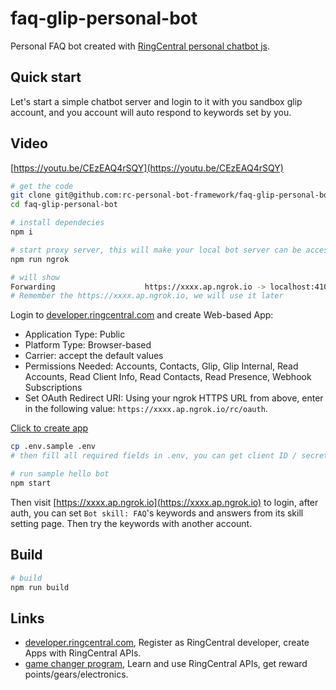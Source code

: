 # faq-glip-personal-bot

Personal FAQ bot created with [RingCentral personal chatbot js](https://github.com/ringcentral/ringcentral-personal-chatbot-js).

## Quick start

Let's start a simple chatbot server and login to it with you sandbox glip account, and you account will auto respond to keywords set by you.

## Video

[https://youtu.be/CEzEAQ4rSQY](https://youtu.be/CEzEAQ4rSQY)

```bash
# get the code
git clone git@github.com:rc-personal-bot-framework/faq-glip-personal-bot.git
cd faq-glip-personal-bot

# install dependecies
npm i

# start proxy server, this will make your local bot server can be accessed by RingCentral service
npm run ngrok

# will show
Forwarding                    https://xxxx.ap.ngrok.io -> localhost:4100
# Remember the https://xxxx.ap.ngrok.io, we will use it later
```

Login to [developer.ringcentral.com](https://developer.ringcentral.com/) and create Web-based App:

- Application Type: Public
- Platform Type: Browser-based
- Carrier: accept the default values
- Permissions Needed: Accounts, Contacts, Glip, Glip Internal, Read Accounts, Read Client Info, Read Contacts, Read Presence, Webhook Subscriptions
- Set OAuth Redirect URI: Using your ngrok HTTPS URL from above, enter in the following value: `https://xxxx.ap.ngrok.io/rc/oauth`.

<a href="https://developer.ringcentral.com/new-app?name=Sample+Personal+Bot+App&desc=A+sample+app+created+in+conjunction+with+the+ringcentral+personal+bot+framework&public=true&type=BrowserBased&carriers=7710,7310,3420&permissions=Glip,ReadAccounts,ReadMessages,ReadContacts,ReadPresence,SubscriptionWebhook&redirectUri=" target="_blank">Click to create app</a>

```bash
cp .env.sample .env
# then fill all required fields in .env, you can get client ID / secret from app setting

# run sample hello bot
npm start

```

Then visit [https://xxxx.ap.ngrok.io](https://xxxx.ap.ngrok.io) to login, after auth, you can set `Bot skill: FAQ`'s keywords and answers from its skill setting page. Then try the keywords with another account.

## Build

```bash
# build
npm run build

```

## Links

- [developer.ringcentral.com](https://developer.ringcentral.com/), Register as RingCentral developer, create Apps with RingCentral APIs.
- [game changer program](https://gamechanging.dev), Learn and use RingCentral APIs, get reward points/gears/electronics.
